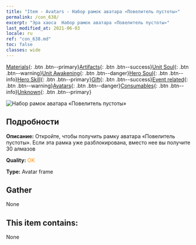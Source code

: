 ```yaml
---
title: "Item - Avatars - Набор рамок аватара «Повелитель пустоты»"
permalink: /con_638/
excerpt: "Эра хаоса  Набор рамок аватара «Повелитель пустоты»"
last_modified_at: 2021-06-03
locale: ru
ref: "con_638.md"
toc: false
classes: wide
---
```

 [Materials](/ItemsRU/){: .btn .btn--primary}[Artifacts](/ItemsRU/Artifacts/){: .btn .btn--success}[Unit Soul](/ItemsRU/UnitSoul/){: .btn .btn--warning}[Unit Awakening](/ItemsRU/UnitAwakening/){: .btn .btn--danger}[Hero Soul](/ItemsRU/HeroSoul/){: .btn .btn--info}[Hero Skill](/ItemsRU/HeroSkill/){: .btn .btn--primary}[Gift](/ItemsRU/Gift/){: .btn .btn--success}[Event related](/ItemsRU/Events/){: .btn .btn--warning}[Avatars](/ItemsRU/Avatars/){: .btn .btn--danger}[Consumables](/ItemsRU/Consumables/){: .btn .btn--info}[Unknown](/ItemsRU/Unknown/){: .btn .btn--primary}

 ![Набор рамок аватара «Повелитель пустоты»](/images/a/avatarFrame_42.png)

## Подробности
 **Описание:** Откройте, чтобы получить рамку аватара «Повелитель пустоты». Если эта рамка уже разблокирована, вместо нее вы получите 30 алмазов

 **Quality:** <span style="color: #FF8C00">OK</span>

 **Type:** Avatar frame

## Gather

  None

## This item contains:

  None

